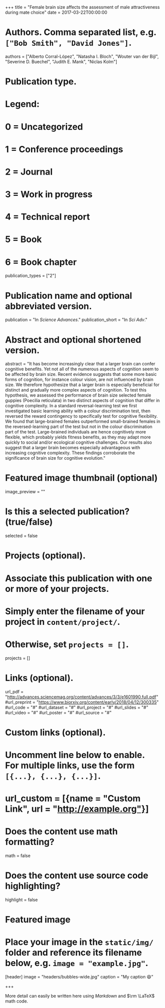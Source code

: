+++
title = "Female brain size affects the assessment of male attractiveness during mate choice"
date = 2017-03-22T00:00:00

# Authors. Comma separated list, e.g. `["Bob Smith", "David Jones"]`.
authors = ["Alberto Corral-López", "Natasha I. Bloch", "Wouter van der Bijl", "Severine D. Buechel", "Judith E. Mank", "Niclas Kolm"]

# Publication type.
# Legend:
# 0 = Uncategorized
# 1 = Conference proceedings
# 2 = Journal
# 3 = Work in progress
# 4 = Technical report
# 5 = Book
# 6 = Book chapter
publication_types = ["2"]

# Publication name and optional abbreviated version.
publication = "In *Science Advances*."
publication_short =  "In *Sci Adv*."

# Abstract and optional shortened version.
abstract = "It has become increasingly clear that a larger brain can confer cognitive benefits. Yet not all of the numerous aspects of cognition seem to be affected by brain size. Recent evidence suggests that some more basic forms of cognition, for instance colour vision, are not influenced by brain size. We therefore hypothesize that a larger brain is especially beneficial for distinct and gradually more complex aspects of cognition. To test this hypothesis, we assessed the performance of brain size selected female guppies (Poecilia reticulata) in two distinct aspects of cognition that differ in cognitive complexity. In a standard reversal-learning test we first investigated basic learning ability with a colour discrimination test, then reversed the reward contingency to specifically test for cognitive flexibility. We found that large-brained females outperformed small-brained females in the reversed-learning part of the test but not in the colour discrimination part of the test. Large-brained individuals are hence cognitively more flexible, which probably yields fitness benefits, as they may adapt more quickly to social and/or ecological cognitive challenges. Our results also suggest that a larger brain becomes especially advantageous with increasing cognitive complexity. These findings corroborate the significance of brain size for cognitive evolution."

# Featured image thumbnail (optional)
image_preview = ""

# Is this a selected publication? (true/false)
selected = false

# Projects (optional).
#   Associate this publication with one or more of your projects.
#   Simply enter the filename of your project in `content/project/`.
#   Otherwise, set `projects = []`.
projects = []

# Links (optional).
url_pdf = "http://advances.sciencemag.org/content/advances/3/3/e1601990.full.pdf"
#url_preprint = "https://www.biorxiv.org/content/early/2018/04/12/300335"
#url_code = "#"
#url_dataset = "#"
#url_project = "#"
#url_slides = "#"
#url_video = "#"
#url_poster = "#"
#url_source = "#"

# Custom links (optional).
#   Uncomment line below to enable. For multiple links, use the form `[{...}, {...}, {...}]`.
# url_custom = [{name = "Custom Link", url = "http://example.org"}]

# Does the content use math formatting?
math = false

# Does the content use source code highlighting?
highlight = false

# Featured image
# Place your image in the `static/img/` folder and reference its filename below, e.g. `image = "example.jpg"`.
[header]
image = "headers/bubbles-wide.jpg"
caption = "My caption :smile:"

+++

More detail can easily be written here using *Markdown* and $\rm \LaTeX$ math code.

